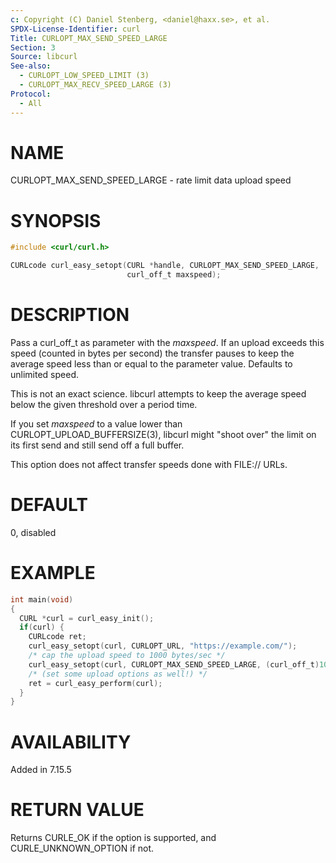 ```yaml
---
c: Copyright (C) Daniel Stenberg, <daniel@haxx.se>, et al.
SPDX-License-Identifier: curl
Title: CURLOPT_MAX_SEND_SPEED_LARGE
Section: 3
Source: libcurl
See-also:
  - CURLOPT_LOW_SPEED_LIMIT (3)
  - CURLOPT_MAX_RECV_SPEED_LARGE (3)
Protocol:
  - All
---
```


# NAME

CURLOPT_MAX_SEND_SPEED_LARGE - rate limit data upload speed

# SYNOPSIS

~~~c
#include <curl/curl.h>

CURLcode curl_easy_setopt(CURL *handle, CURLOPT_MAX_SEND_SPEED_LARGE,
                          curl_off_t maxspeed);
~~~

# DESCRIPTION

Pass a curl_off_t as parameter with the *maxspeed*. If an upload exceeds
this speed (counted in bytes per second) the transfer pauses to keep the
average speed less than or equal to the parameter value. Defaults to unlimited
speed.

This is not an exact science. libcurl attempts to keep the average speed below
the given threshold over a period time.

If you set *maxspeed* to a value lower than
CURLOPT_UPLOAD_BUFFERSIZE(3), libcurl might "shoot over" the limit on
its first send and still send off a full buffer.

This option does not affect transfer speeds done with FILE:// URLs.

# DEFAULT

0, disabled

# EXAMPLE

~~~c
int main(void)
{
  CURL *curl = curl_easy_init();
  if(curl) {
    CURLcode ret;
    curl_easy_setopt(curl, CURLOPT_URL, "https://example.com/");
    /* cap the upload speed to 1000 bytes/sec */
    curl_easy_setopt(curl, CURLOPT_MAX_SEND_SPEED_LARGE, (curl_off_t)1000);
    /* (set some upload options as well!) */
    ret = curl_easy_perform(curl);
  }
}
~~~

# AVAILABILITY

Added in 7.15.5

# RETURN VALUE

Returns CURLE_OK if the option is supported, and CURLE_UNKNOWN_OPTION if not.
